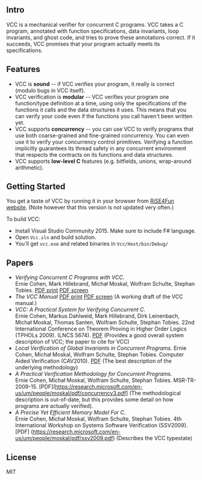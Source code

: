 ## Intro

VCC is a mechanical verifier for concurrent C programs. VCC takes a C program,
annotated with function specifications, data invariants, loop invariants, and
ghost code, and tries to prove these annotations correct. If it succeeds, VCC
promises that your program actually meets its specifications.

## Features

* VCC is **sound** -- if VCC verifies your program, it really is correct (modulo bugs in VCC itself).
* VCC verification is **modular** -- VCC verifies your program one function/type definition at a time, using only the specifications of the functions it calls and the data structures it uses. This means that you can verify your code even if the functions you call haven't been written yet.
* VCC supports **concurrency** -- you can use VCC to verify programs that use both coarse-grained and fine-grained concurrency. You can even use it to verify your concurrency control primitives. Verifying a function implicitly guarantees its thread safety in any concurrent environment that respects the contracts on its functions and data structures.
* VCC supports **low-level C** features (e.g. bitfields, unions, wrap-around arithmetic). 

## Getting Started

You get a taste of VCC by running it in your browser from 
[RiSE4Fun website](http://rise4fun.com/vcc). (Note however that this version is not
updated very often.)

To build VCC:
* Install Visual Studio Community 2015. Make sure to include F# language.
* Open `Vcc.sln` and build solution.
* You'll get `vcc.exe` and related binaries in `Vcc/Host/bin/Debug/`


## Papers

* *Verifying Concurrent C Programs with VCC.*  
  Ernie Cohen, Mark Hillebrand, Michał Moskal, Wolfram Schulte, Stephan Tobies. 
  [PDF print](https://research.microsoft.com/en-us/um/people/moskal/pdf/vcc-tutorial-col2.pdf)
  [PDF screen](https://research.microsoft.com/en-us/um/people/moskal/pdf/vcc-tutorial-col1w.pdf)
* *The VCC Manual* 
  [PDF print](https://research.microsoft.com/en-us/um/people/moskal/pdf/vcc-manual-col2.pdf)
  [PDF screen](https://research.microsoft.com/en-us/um/people/moskal/pdf/vcc-manual-col1w.pdf)
  (A working draft of the VCC manual.)
* *VCC: A Practical System for Verifying Concurrent C.*  
  Ernie Cohen, Markus Dahlweid, Mark Hillebrand, Dirk Leinenbach, Michał Moskal, Thomas Santen, Wolfram Schulte, Stephan Tobies. 
  22nd International Conference on Theorem Proving in Higher Order Logics (TPHOLs 2009). (LNCS 5674). 
  [PDF](https://research.microsoft.com/en-us/um/people/moskal/pdf/tphol2009.pdf)
  (Provides a good overall system description of VCC; the paper to cite for VCC)
* *Local Verification of Global Invariants in Concurrent Programs.* 
  Ernie Cohen, Michał Moskal, Wolfram Schulte, Stephan Tobies. Computer Aided Verification (CAV2010). 
  [PDF](https://research.microsoft.com/en-us/um/people/moskal/pdf/local.pdf) 
  (The best description of the underlying methodology)
* *A Practical Verification Methodology for Concurrent Programs.*  
  Ernie Cohen, Michał Moskal, Wolfram Schulte, Stephan Tobies. MSR-TR-2009-15. 
  [PDF](https://research.microsoft.com/en-us/um/people/moskal/pdf/concurrency3.pdf]
  (The methodological description is out-of-date, but this provides some detail on how programs are actually verified).
* *A Precise Yet Efficient Memory Model For C.*  
  Ernie Cohen, Michał Moskal, Wolfram Schulte, Stephan Tobies. 
  4th International Workshop on Systems Software Verification (SSV2009). 
  [PDF] (https://research.microsoft.com/en-us/um/people/moskal/pdf/ssv2009.pdf)
  (Describes the VCC typestate)


## License

MIT
